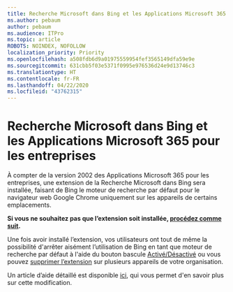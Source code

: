 ```yaml
---
title: Recherche Microsoft dans Bing et les Applications Microsoft 365 pour les entreprises
ms.author: pebaum
author: pebaum
ms.audience: ITPro
ms.topic: article
ROBOTS: NOINDEX, NOFOLLOW
localization_priority: Priority
ms.openlocfilehash: a508fdb6d9a01975559954fef3565149dfa59e9e
ms.sourcegitcommit: 631cbb5f03e5371f0995e976536d24e9d13746c3
ms.translationtype: HT
ms.contentlocale: fr-FR
ms.lasthandoff: 04/22/2020
ms.locfileid: "43762315"
---
```

# <a name="microsoft-search-in-bing-and-microsoft-365-apps-for-enterprise"></a>Recherche Microsoft dans Bing et les Applications Microsoft 365 pour les entreprises

À compter de la version 2002 des Applications Microsoft 365 pour les entreprises, une extension de la Recherche Microsoft dans Bing sera installée, faisant de Bing le moteur de recherche par défaut pour le navigateur web Google Chrome uniquement sur les appareils de certains emplacements.

**Si vous ne souhaitez pas que l’extension soit installée, [procédez comme suit](https://docs.microsoft.com/deployoffice/microsoft-search-bing#how-to-exclude-the-extension-for-microsoft-search-in-bing-from-being-installed).**

Une fois avoir installé l’extension, vos utilisateurs ont tout de même la possibilité d'arrêter aisément l’utilisation de Bing en tant que moteur de recherche par défaut à l'aide du bouton bascule [Activé/Désactivé](https://docs.microsoft.com/deployoffice/microsoft-search-bing#change-whether-bing-is-the-default-search-engine-for-google-chrome) ou vous pouvez [supprimer l’extension](https://docs.microsoft.com/deployoffice/microsoft-search-bing#how-to-remove-the-extension-after-its-been-installed) sur plusieurs appareils de votre organisation.

Un article d’aide détaillé est disponible [ici](https://docs.microsoft.com/deployoffice/microsoft-search-bing), qui vous permet d'en savoir plus sur cette modification.